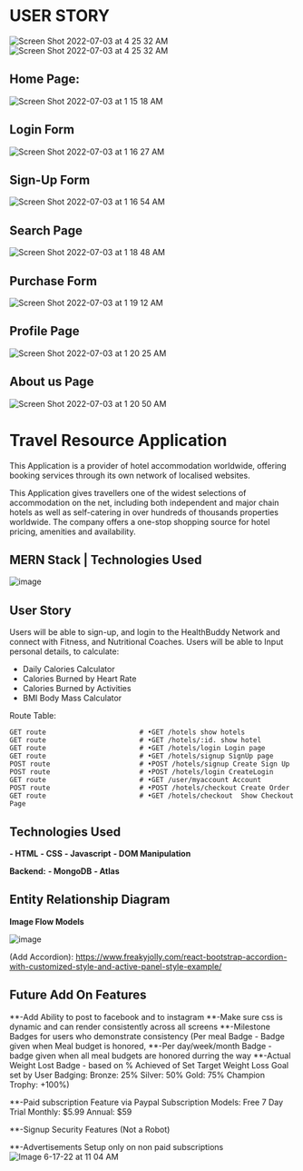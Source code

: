 # USER STORY
![Screen Shot 2022-07-03 at 4 25 32 AM](https://user-images.githubusercontent.com/105219025/177031620-4a29f7ad-2dc4-45b0-875f-50b2c88e8b22.png)
![Screen Shot 2022-07-03 at 4 25 32 AM](https://user-images.githubusercontent.com/105219025/177031620-4a29f7ad-2dc4-45b0-875f-50b2c88e8b22.png)
## Home Page:
![Screen Shot 2022-07-03 at 1 15 18 AM](https://user-images.githubusercontent.com/105219025/177026143-ca5afdaf-0861-4e13-bc01-ef26e85d3350.png)

## Login Form
![Screen Shot 2022-07-03 at 1 16 27 AM](https://user-images.githubusercontent.com/105219025/177026145-20bd7643-2ef7-4bd5-8385-e0a8044e6145.png)

## Sign-Up Form
![Screen Shot 2022-07-03 at 1 16 54 AM](https://user-images.githubusercontent.com/105219025/177026146-9f2f1130-2f7c-4a17-9162-5b02f0e561dc.png)

## Search Page
![Screen Shot 2022-07-03 at 1 18 48 AM](https://user-images.githubusercontent.com/105219025/177026147-2e8f8b86-de75-4288-ab45-cbb49bddcf24.png)

## Purchase Form
![Screen Shot 2022-07-03 at 1 19 12 AM](https://user-images.githubusercontent.com/105219025/177026148-b66ea6d5-5d23-4032-9a91-b973d20dacd1.png)

## Profile Page
![Screen Shot 2022-07-03 at 1 20 25 AM](https://user-images.githubusercontent.com/105219025/177026149-6a5d0e3f-dbf9-4d34-af4d-ccbc588bd820.png)

## About us Page
![Screen Shot 2022-07-03 at 1 20 50 AM](https://user-images.githubusercontent.com/105219025/177026150-a1c21cac-0b0a-42a4-83fd-44dad8cb683d.png)


# Travel Resource Application

This Application is a provider of hotel accommodation worldwide, offering booking services through its own network of localised websites.

This Application gives travellers one of the widest selections of accommodation on the net, including both independent and major chain hotels as well as self-catering in over hundreds of thousands properties worldwide. The company offers a one-stop shopping source for hotel pricing, amenities and availability.

## MERN Stack | Technologies Used
![image](https://user-images.githubusercontent.com/105219025/177025448-327b43e9-5800-4aea-8d25-223730f89267.png)



## User Story

Users will be able to sign-up, and login to the HealthBuddy Network and connect with Fitness, and Nutritional Coaches. Users will be able to Input personal details, to calculate:

- Daily Calories Calculator
- Calories Burned by Heart Rate
- Calories Burned by Activities
- BMI Body Mass Calculator

Route Table:

    GET route                       # •GET /hotels show hotels
    GET route                       # •GET /hotels/:id. show hotel
    GET route                       # •GET /hotels/login Login page
    GET route                       # •GET /hotels/signup SignUp page
    POST route                      # •POST /hotels/signup Create Sign Up
    POST route                      # •POST /hotels/login CreateLogin
    GET route                       # •GET /user/myaccount Account
    POST route                      # •POST /hotels/checkout Create Order
    GET route                       # •GET /hotels/checkout  Show Checkout Page




## Technologies Used

**- HTML**
**- CSS**
**- Javascript**
**- DOM Manipulation**

**Backend:**
**- MongoDB**
**- Atlas**

## Entity Relationship Diagram

**Image Flow Models**

![image](https://user-images.githubusercontent.com/105219025/174331007-16cbe68e-cfe8-4aaa-b836-2ceb837bde91.gif)

(Add Accordion):
https://www.freakyjolly.com/react-bootstrap-accordion-with-customized-style-and-active-panel-style-example/

## Future Add On Features

**-Add Ability to post to facebook and to instagram
**-Make sure css is dynamic and can render consistently across all screens
**-Milestone Badges for users who demonstrate consistency (Per meal Badge - Badge given when Meal budget is honored,
**-Per day/week/month Badge - badge given when all meal budgets are honored durring the way
\*\*-Actual Weight Lost Badge - based on % Achieved of Set Target Weight Loss Goal set by User Badging: Bronze: 25%
Silver: 50%
Gold: 75%
Champion Trophy: +100%)

\*\*-Paid subscription Feature via Paypal
Subscription Models:
Free 7 Day Trial
Monthly: $5.99
Annual: $59

\*\*-Signup Security Features
(Not a Robot)

\*\*-Advertisements Setup only on non paid subscriptions
![Image 6-17-22 at 11 04 AM](https://user-images.githubusercontent.com/105219025/174325135-00d1fffd-7296-4d00-93a8-09612acf2c33.jpeg)
